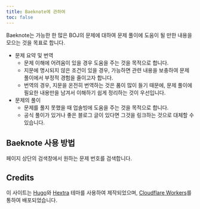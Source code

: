```yaml
---
title: Baeknote에 관하여
toc: false
---
```


Baeknote는 가능한 한 많은 BOJ의 문제에 대하여 문제 풀이에 도움이 될 만한 내용을 모으는 것을 목표로 합니다.

* 문제 요약 및 번역
    * 문제 이해에 어려움이 있을 경우 도움을 주는 것을 목적으로 합니다.
    * 지문에 명시되지 않은 조건이 있을 경우, 가능하면 관련 내용을 보충하여 문제 풀이에서 부정적 경험을 줄이고자 합니다.
    * 번역의 경우, 지문을 온전히 번역하는 것은 품이 많이 들기 때문에, 문제 풀이에 필요한 내용만을 남겨서 이해하기 쉽게 정리하는 것이 우선입니다.
* 문제의 풀이
    * 문제를 풀지 못했을 때 업솔빙에 도움을 주는 것을 목적으로 합니다.
    * 공식 풀이가 있거나 좋은 블로그 글이 있다면 그것을 링크하는 것으로 대체할 수 있습니다.

## Baeknote 사용 방법

페이지 상단의 검색창에서 원하는 문제 번호를 검색합니다.

## Credits

이 사이트는 [Hugo](https://gohugo.io/)와 [Hextra](https://imfing.github.io/hextra) 테마를 사용하여 제작되었으며, [Cloudflare Workers](https://workers.cloudflare.com)를 통하여 배포되었습니다.
